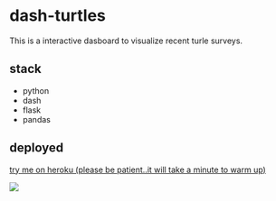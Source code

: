 # dash-turtles
This is a interactive dasboard to visualize recent turle surveys.

## stack
- python
- dash
- flask
- pandas

## deployed

[try me on heroku (please be patient..it will take a minute to warm up)](https://dash-turtles.herokuapp.com/)

![](turtle-dashboard-demo.gif)

